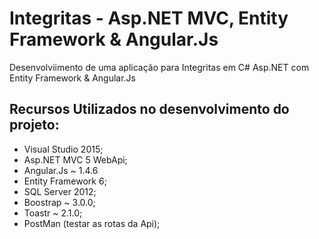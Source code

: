 # Integritas - Asp.NET MVC, Entity Framework & Angular.Js

Desenvolviimento de uma aplicação para Integritas em C# Asp.NET com Entity Framework & Angular.Js

## Recursos Utilizados no desenvolvimento do projeto:

- Visual Studio 2015;
- Asp.NET MVC 5 WebApi;
- Angular.Js ~ 1.4.6
- Entity Framework 6;
- SQL Server 2012;
- Boostrap ~ 3.0.0;
- Toastr ~ 2.1.0;
- PostMan (testar as rotas da Api);


